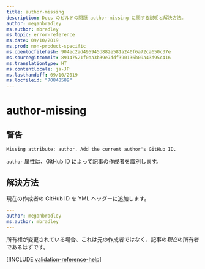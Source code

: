 ```yaml
---
title: author-missing
description: Docs のビルドの問題 author-missing に関する説明と解決方法。
author: meganbradley
ms.author: mbradley
ms.topic: error-reference
ms.date: 09/10/2019
ms.prod: non-product-specific
ms.openlocfilehash: 904ec2ad495945d882e581a240f6a72ca650c37e
ms.sourcegitcommit: 89147521f0aa3b39e7ddf390136b09a43d95c416
ms.translationtype: HT
ms.contentlocale: ja-JP
ms.lasthandoff: 09/10/2019
ms.locfileid: "70848589"
---
```

# <a name="author-missing"></a>author-missing

## <a name="warning"></a>警告

`Missing attribute: author. Add the current author's GitHub ID.`

`author` 属性は、GitHub ID によって記事の作成者を識別します。 

## <a name="resolution"></a>解決方法

現在の作成者の GitHub ID を YML ヘッダーに追加します。

```yml
---
author: meganbradley
ms.author: mbradley
---
```

所有権が変更されている場合、これは元の作成者ではなく、記事の*現在*の所有者であるはずです。

<!--make sure to add this file to your includes folder and verify the path-->
[!INCLUDE [validation-reference-help](includes/validation-reference-help.md)]
